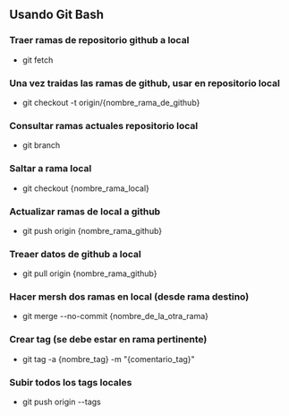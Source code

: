 ## Usando Git Bash

### Traer ramas de repositorio github a local 
- git fetch

### Una vez traidas las ramas de github, usar en repositorio local
- git checkout -t origin/{nombre_rama_de_github}

### Consultar ramas actuales repositorio local
- git branch

### Saltar a rama local
- git checkout {nombre_rama_local}

### Actualizar ramas de local a github
- git push origin {nombre_rama_github}

### Treaer datos de github a local
- git pull origin {nombre_rama_github}


### Hacer mersh dos ramas en local (desde rama destino)

- git merge --no-commit {nombre_de_la_otra_rama}


### Crear tag (se debe estar en rama pertinente)

- git tag -a {nombre_tag} -m "{comentario_tag}"

### Subir todos los tags locales

- git push origin --tags
